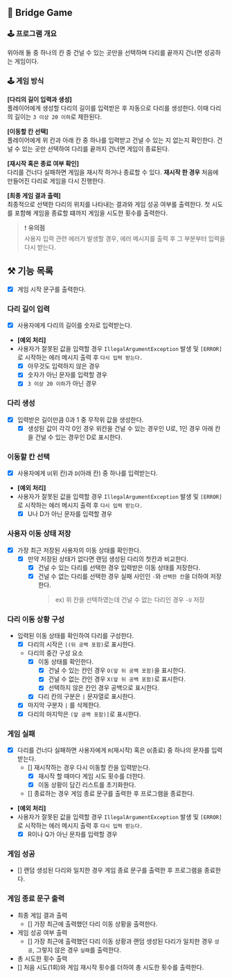 ## 🚦 Bridge Game

### 🕹️ 프로그램 개요
위아래 둘 중 하나의 칸 중 건널 수 있는 곳만을 선택하며 다리를 끝까지 건너면 성공하는 게임이다.

### 🕹️ 게임 방식  
**[다리의 길이 입력과 생성]**  
플레이어에게 생성할 다리의 길이를 입력받은 후 자동으로 다리를 생성한다.
이때 다리의 길이는 `3 이상 20 이하`로 제한된다.

**[이동할 칸 선택]**  
플레이어에게 위 칸과 아래 칸 중 하나를 입력받고 건널 수 있는 지 없는지 확인한다.
건널 수 있는 곳만 선택하여 다리를 끝까지 건너면 게임이 종료된다.

**[재시작 혹은 종료 여부 확인]**  
다리를 건너다 실패하면 게임을 재시작 하거나 종료할 수 있다.
**재시작 한 경우** 처음에 만들어진 다리로 게임을 다시 진행한다.

**[최종 게임 결과 출력]**  
최종적으로 선택한 다리의 위치를 나타내는 결과와 게임 성공 여부를 출력한다.
첫 시도를 포함해 게임을 종료할 떄까지 게임을 시도한 횟수를 출력한다.

> ❗️ **유의점**   
> 사용자 입력 관련 에러가 발생할 경우, 에러 메시지를 출력 후 그 부분부터 입력을 다시 받는다.

## ⚒️ 기능 목록
- [x] 게임 시작 문구를 출력한다.
### 다리 길이 입력
- [x] 사용자에게 다리의 길이를 숫자로 입력받는다.

- **[예외 처리]**
- 사용자가 잘못된 값을 입력할 경우 `IllegalArgumentException` 발생 및 `[ERROR]`로 시작하는 에러 메시지 출력 후 `다시 입력 받는다.`
  - [x] 아무것도 입력하지 않은 경우
  - [x] 숫자가 아닌 문자를 입력할 경우
  - [x] `3 이상 20 이하`가 아닌 경우

### 다리 생성
- [x] 입력받은 길이만큼 0과 1 중 무작위 값을 생성한다.
  - [x] 생성된 값이 각각 0인 경우 위칸을 건널 수 있는 경우인 U로, 1인 경우 아래 칸을 건널 수 있는 경우인 D로 표시한다.

### 이동할 칸 선택
- [x] 사용자에게 `U`(위 칸)과 `D`(아래 칸) 중 하나를 입력받는다.

- **[예외 처리]**  
- 사용자가 잘못된 값을 입력할 경우 `IllegalArgumentException` 발생 및 `[ERROR]`로 시작하는 에러 메시지 출력 후 `다시 입력 받는다.`
  - [x] U나 D가 아닌 문자를 입력할 경우

### 사용자 이동 상태 저장
- [x] 가장 최근 저장된 사용자의 이동 상태를 확인한다.
  - [x] 만약 저장된 상태가 없다면 랜덤 생성된 다리의 첫칸과 비교한다.
    - [x] 건널 수 있는 다리를 선택한 경우 입력받은 이동 상태를 저장한다.
    - [x] 건널 수 없는 다리를 선택한 경우 실패 사인인 `-`와 `선택한 칸`을 더하여 저장한다.
      >ex) 위 칸을 선택하였는데 건널 수 없는 다리인 경우 `-U` 저장 

### 다리 이동 상황 구성
- 입력된 이동 상태를 확인하여 다리를 구성한다.
  - [x] 다리의 시작은 `[(뒤 공백 포함)`로 표시한다.
  - 다리의 중간 구성 요소
    - [x] 이동 상태를 확인한다.
      - [x] 건널 수 있는 칸인 경우 `O(앞 뒤 공백 포함)`을 표시한다.
      - [x] 건널 수 없는 칸인 경우 `X(앞 뒤 공백 포함)`로 표시한다.
      - [x] 선택하지 않은 칸인 경우 공백으로 표시한다.
    - [x] 다리 칸의 구분은 `|` 문자열로 표시한다.
  - [x] 마지막 구분자 `|` 를 삭제한다.  
  - [x] 다리의 마지막은 `(앞 공백 포함)]`로 표시한다.

### 게임 실패
- [x] 다리를 건너다 실패하면 사용자에게 `R`(재시작) 혹은 `Q`(종료) 중 하나의 문자를 입력받는다.
  - [] 재시작하는 경우 다시 이동할 칸을 입력받는다.
    - [x] 재시작 할 때마다 게임 시도 횟수를 더한다.
    - [x] 이동 상황이 담긴 리스트를 초기화한다.
  - [] 종료하는 경우 게임 종료 문구를 출력한 후 프로그램을 종료한다.

- **[예외 처리]**
- 사용자가 잘못된 값을 입력할 경우 `IllegalArgumentException` 발생 및 `[ERROR]`로 시작하는 에러 메시지 출력 후 `다시 입력 받는다.`
  - [x] R이나 Q가 아닌 문자를 입력할 경우

### 게임 성공
- [] 랜덤 생성된 다리와 일치한 경우 게임 종료 문구를 출력한 후 프로그램을 종료한다. 

### 게임 종료 문구 출력
- 최종 게임 결과 출력
  - [] 가장 최근에 출력했던 다리 이동 상황을 출력한다.
- 게임 성공 여부 출력
  - [] 가장 최근에 출력했던 다리 이동 상황과 랜덤 생성된 다리가 일치한 경우 `성공`, 그렇지 않은 경우 `실패`를 출력한다.
-  총 시도한 횟수 출력
  - [] 처음 시도(1회)와 게임 재시작 횟수를 더하여 총 시도한 횟수를 출력한다.
